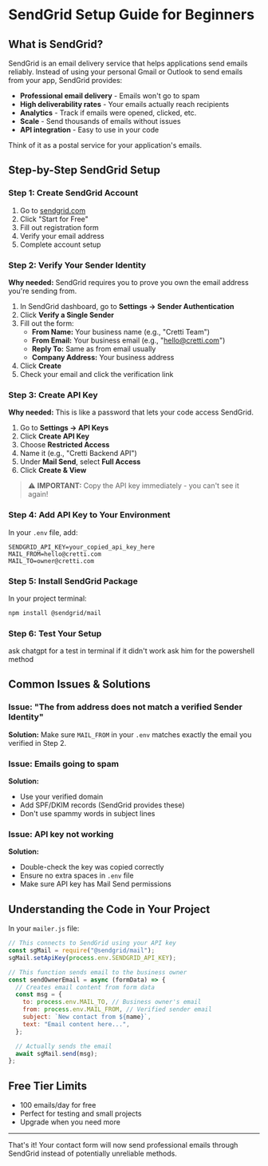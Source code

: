 # SendGrid Setup Guide for Beginners

## What is SendGrid?

SendGrid is an email delivery service that helps applications send emails reliably. Instead of using your personal Gmail or Outlook to send emails from your app, SendGrid provides:

- **Professional email delivery** - Emails won't go to spam
- **High deliverability rates** - Your emails actually reach recipients
- **Analytics** - Track if emails were opened, clicked, etc.
- **Scale** - Send thousands of emails without issues
- **API integration** - Easy to use in your code

Think of it as a postal service for your application's emails.

## Step-by-Step SendGrid Setup

### Step 1: Create SendGrid Account

1. Go to [sendgrid.com](https://sendgrid.com)
2. Click "Start for Free"
3. Fill out registration form
4. Verify your email address
5. Complete account setup

### Step 2: Verify Your Sender Identity

**Why needed:** SendGrid requires you to prove you own the email address you're sending from.

1. In SendGrid dashboard, go to **Settings → Sender Authentication**
2. Click **Verify a Single Sender**
3. Fill out the form:
   - **From Name:** Your business name (e.g., "Cretti Team")
   - **From Email:** Your business email (e.g., "hello@cretti.com")
   - **Reply To:** Same as from email usually
   - **Company Address:** Your business address
4. Click **Create**
5. Check your email and click the verification link

### Step 3: Create API Key

**Why needed:** This is like a password that lets your code access SendGrid.

1. Go to **Settings → API Keys**
2. Click **Create API Key**
3. Choose **Restricted Access**
4. Name it (e.g., "Cretti Backend API")
5. Under **Mail Send**, select **Full Access**
6. Click **Create & View**

> ⚠️ **IMPORTANT:** Copy the API key immediately - you can't see it again!

### Step 4: Add API Key to Your Environment

In your `.env` file, add:

```env
SENDGRID_API_KEY=your_copied_api_key_here
MAIL_FROM=hello@cretti.com
MAIL_TO=owner@cretti.com
```

### Step 5: Install SendGrid Package

In your project terminal:

```bash
npm install @sendgrid/mail
```

### Step 6: Test Your Setup

ask chatgpt for a test in terminal if it didn't work ask him for the
powershell method

## Common Issues & Solutions

### Issue: "The from address does not match a verified Sender Identity"

**Solution:** Make sure `MAIL_FROM` in your `.env` matches exactly the email you verified in Step 2.

### Issue: Emails going to spam

**Solution:**

- Use your verified domain
- Add SPF/DKIM records (SendGrid provides these)
- Don't use spammy words in subject lines

### Issue: API key not working

**Solution:**

- Double-check the key was copied correctly
- Ensure no extra spaces in `.env` file
- Make sure API key has Mail Send permissions

## Understanding the Code in Your Project

In your `mailer.js` file:

```javascript
// This connects to SendGrid using your API key
const sgMail = require("@sendgrid/mail");
sgMail.setApiKey(process.env.SENDGRID_API_KEY);

// This function sends email to the business owner
const sendOwnerEmail = async (formData) => {
  // Creates email content from form data
  const msg = {
    to: process.env.MAIL_TO, // Business owner's email
    from: process.env.MAIL_FROM, // Verified sender email
    subject: `New contact from ${name}`,
    text: "Email content here...",
  };

  // Actually sends the email
  await sgMail.send(msg);
};
```

## Free Tier Limits

- 100 emails/day for free
- Perfect for testing and small projects
- Upgrade when you need more

---

That's it! Your contact form will now send professional emails through SendGrid instead of potentially unreliable methods.
